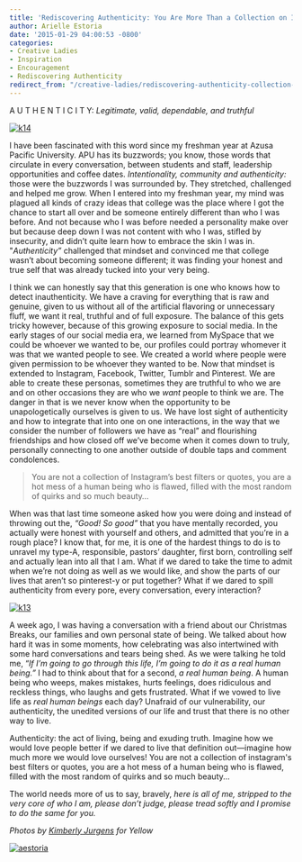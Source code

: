 ```yaml
---
title: 'Rediscovering Authenticity: You Are More Than a Collection on Instagram'
author: Arielle Estoria
date: '2015-01-29 04:00:53 -0800'
categories:
- Creative Ladies
- Inspiration
- Encouragement
- Rediscovering Authenticity
redirect_from: "/creative-ladies/rediscovering-authenticity-collection-instagram/"
---
```


A U T H E N T I C I T Y: _Legitimate, valid, dependable, and truthful_

[![k14](http://yellowconference.com/wp-content/uploads/2015/01/k14.jpg)](http://yellowconference.com/wp-content/uploads/2015/01/k14.jpg)

I have been fascinated with this word since my freshman year at Azusa Pacific University. APU has its buzzwords; you know, those words that circulate in every conversation, between students and staff, leadership opportunities and coffee dates. _Intentionality, community and authenticity:_ those were the buzzwords I was surrounded by. They stretched, challenged and helped me grow. When I entered into my freshman year, my mind was plagued all kinds of crazy ideas that college was the place where I got the chance to start all over and be someone entirely different than who I was before. And not because who I was before needed a personality make over but because deep down I was not content with who I was, stifled by insecurity, and didn’t quite learn how to embrace the skin I was in. "_Authenticity”_ challenged that mindset and convinced me that college wasn’t about becoming someone different; it was finding your honest and true self that was already tucked into your very being.

I think we can honestly say that this generation is one who knows how to detect inauthenticity. We have a craving for everything that is raw and genuine, given to us without all of the artificial flavoring or unnecessary fluff, we want it real, truthful and of full exposure. The balance of this gets tricky however, because of this growing exposure to social media. In the early stages of our social media era, we learned from MySpace that we could be whoever we wanted to be, our profiles could portray whomever it was that we wanted people to see. We created a world where people were given permission to be whoever they wanted to be. Now that mindset is extended to Instagram, Facebook, Twitter, Tumblr and Pinterest. We are able to create these personas, sometimes they are truthful to who we are and on other occasions they are who we _want_ people to think we are. The danger in that is we never know when the opportunity to be unapologetically ourselves is given to us. We have lost sight of authenticity and how to integrate that into one on one interactions, in the way that we consider the number of followers we have as “real” and flourishing friendships and how closed off we’ve become when it comes down to truly, personally connecting to one another outside of double taps and comment condolences.

> You are not a collection of Instagram’s best filters or quotes, you are a hot mess of a human being who is flawed, filled with the most random of quirks and so much beauty…

When was that last time someone asked how you were doing and instead of throwing out the, _“Good! So good”_ that you have mentally recorded, you actually were honest with yourself and others, and admitted that you’re in a rough place? I know that, for me, it is one of the hardest things to do is to unravel my type-A, responsible, pastors’ daughter, first born, controlling self and actually lean into all that I am. What if we dared to take the time to admit when we’re not doing as well as we would like, and show the parts of our lives that aren’t so pinterest-y or put together? What if we dared to spill authenticity from every pore, every conversation, every interaction?

[![k13](http://yellowconference.com/wp-content/uploads/2015/01/k13.jpg)](http://yellowconference.com/wp-content/uploads/2015/01/k13.jpg)

A week ago, I was having a conversation with a friend about our Christmas Breaks, our families and own personal state of being. We talked about how hard it was in some moments, how celebrating was also intertwined with some hard conversations and tears being shed. As we were talking he told me, “_If I’m going to go through this life, I’m going to do it as a real human being.”_ I had to think about that for a second, _a real human being_. A human being who weeps, makes mistakes, hurts feelings, does ridiculous and reckless things, who laughs and gets frustrated. What if we vowed to live life as _real human beings_ each day? Unafraid of our vulnerability, our authenticity, the unedited versions of our life and trust that there is no other way to live.

Authenticity: the act of living, being and exuding truth. Imagine how we would love people better if we dared to live that definition out—imagine how much more we would love ourselves! You are not a collection of instagram's best filters or quotes, you are a hot mess of a human being who is flawed, filled with the most random of quirks and so much beauty...

The world needs more of us to say, bravely, _here is all of me, stripped to the very core of who I am, please don’t judge, please tread softly and I promise to do the same for you._

_Photos by [Kimberly Jurgens](http://eclecticstateofmind.com/) for Yellow_

[![aestoria](http://yellowconference.com/wp-content/uploads/2015/02/aestoria.jpg)](http://chroniclesofalioness.com/)
